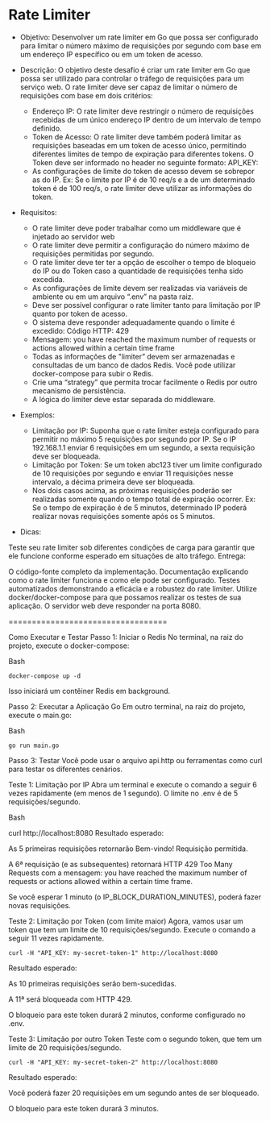 # Rate Limiter

* Objetivo: Desenvolver um rate limiter em Go que possa ser configurado para limitar o número máximo de requisições por segundo com base em um endereço IP específico ou em um token de acesso.

* Descrição: O objetivo deste desafio é criar um rate limiter em Go que possa ser utilizado para controlar o tráfego de requisições para um serviço web. O rate limiter deve ser capaz de limitar o número de requisições com base em dois critérios:

  * Endereço IP: O rate limiter deve restringir o número de requisições recebidas de um único endereço IP dentro de um intervalo de tempo definido.
  * Token de Acesso: O rate limiter deve também poderá limitar as requisições baseadas em um token de acesso único, permitindo diferentes limites de tempo de expiração para diferentes tokens. O Token deve ser informado no header no seguinte formato:
API_KEY: <TOKEN>
  * As configurações de limite do token de acesso devem se sobrepor as do IP. Ex: Se o limite por IP é de 10 req/s e a de um determinado token é de 100 req/s, o rate limiter deve utilizar as informações do token.

* Requisitos:

  * O rate limiter deve poder trabalhar como um middleware que é injetado ao servidor web
  * O rate limiter deve permitir a configuração do número máximo de requisições permitidas por segundo.
  * O rate limiter deve ter ter a opção de escolher o tempo de bloqueio do IP ou do Token caso a quantidade de requisições tenha sido excedida.
  * As configurações de limite devem ser realizadas via variáveis de ambiente ou em um arquivo “.env” na pasta raiz.
  * Deve ser possível configurar o rate limiter tanto para limitação por IP quanto por token de acesso.
  * O sistema deve responder adequadamente quando o limite é excedido: Código HTTP: 429
  * Mensagem: you have reached the maximum number of requests or actions allowed within a certain time frame
  * Todas as informações de "limiter” devem ser armazenadas e consultadas de um banco de dados Redis. Você pode utilizar docker-compose para subir o Redis.
  * Crie uma “strategy” que permita trocar facilmente o Redis por outro mecanismo de persistência.
  * A lógica do limiter deve estar separada do middleware.

* Exemplos:

  * Limitação por IP: Suponha que o rate limiter esteja configurado para permitir no máximo 5 requisições por segundo por IP. Se o IP 192.168.1.1 enviar 6 requisições em um segundo, a sexta requisição deve ser bloqueada.
  * Limitação por Token: Se um token abc123 tiver um limite configurado de 10 requisições por segundo e enviar 11 requisições nesse intervalo, a décima primeira deve ser bloqueada.
  * Nos dois casos acima, as próximas requisições poderão ser realizadas somente quando o tempo total de expiração ocorrer. Ex: Se o tempo de expiração é de 5 minutos, determinado IP poderá realizar novas requisições somente após os 5 minutos.

* Dicas:

Teste seu rate limiter sob diferentes condições de carga para garantir que ele funcione conforme esperado em situações de alto tráfego.
Entrega:

O código-fonte completo da implementação.
Documentação explicando como o rate limiter funciona e como ele pode ser configurado.
Testes automatizados demonstrando a eficácia e a robustez do rate limiter.
Utilize docker/docker-compose para que possamos realizar os testes de sua aplicação.
O servidor web deve responder na porta 8080.


==================================


Como Executar e Testar
Passo 1: Iniciar o Redis
No terminal, na raiz do projeto, execute o docker-compose:

Bash

```
docker-compose up -d
````

Isso iniciará um contêiner Redis em background.

Passo 2: Executar a Aplicação Go
Em outro terminal, na raiz do projeto, execute o main.go:

Bash

``` 
go run main.go 
```

Passo 3: Testar
Você pode usar o arquivo api.http ou ferramentas como curl para testar os diferentes cenários.

Teste 1: Limitação por IP
Abra um terminal e execute o comando a seguir 6 vezes rapidamente (em menos de 1 segundo). O limite no .env é de 5 requisições/segundo.

Bash

curl http://localhost:8080
Resultado esperado:

As 5 primeiras requisições retornarão Bem-vindo! Requisição permitida.

A 6ª requisição (e as subsequentes) retornará HTTP 429 Too Many Requests com a mensagem: you have reached the maximum number of requests or actions allowed within a certain time frame.

Se você esperar 1 minuto (o IP_BLOCK_DURATION_MINUTES), poderá fazer novas requisições.

Teste 2: Limitação por Token (com limite maior)
Agora, vamos usar um token que tem um limite de 10 requisições/segundo. Execute o comando a seguir 11 vezes rapidamente.

```
curl -H "API_KEY: my-secret-token-1" http://localhost:8080
```

Resultado esperado:

As 10 primeiras requisições serão bem-sucedidas.

A 11ª será bloqueada com HTTP 429.

O bloqueio para este token durará 2 minutos, conforme configurado no .env.

Teste 3: Limitação por outro Token
Teste com o segundo token, que tem um limite de 20 requisições/segundo.

```
curl -H "API_KEY: my-secret-token-2" http://localhost:8080
````

Resultado esperado:

Você poderá fazer 20 requisições em um segundo antes de ser bloqueado.

O bloqueio para este token durará 3 minutos.

